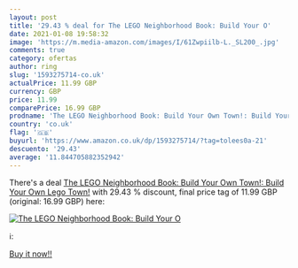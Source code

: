```yaml
---
layout: post
title: '29.43 % deal for The LEGO Neighborhood Book: Build Your O'
date: 2021-01-08 19:58:32
image: 'https://m.media-amazon.com/images/I/61Zwpiilb-L._SL200_.jpg'
comments: true
category: ofertas
author: ring
slug: '1593275714-co.uk'
actualPrice: 11.99 GBP
currency: GBP
price: 11.99
comparePrice: 16.99 GBP
prodname: 'The LEGO Neighborhood Book: Build Your Own Town!: Build Your Own Lego Town!'
country: 'co.uk'
flag: '🇬🇧'
buyurl: 'https://www.amazon.co.uk/dp/1593275714/?tag=tolees0a-21'
descuento: '29.43'
average: '11.844705882352942'
---
```


There's a deal [The LEGO Neighborhood Book: Build Your Own Town!: Build Your Own Lego Town!](https://www.amazon.co.uk/dp/1593275714/?tag=tolees0a-21)  with  29.43 % discount, final price tag of  11.99 GBP (original: 16.99 GBP) here:

[![The LEGO Neighborhood Book: Build Your O](https://m.media-amazon.com/images/I/61Zwpiilb-L._SL200_.jpg)](https://www.amazon.co.uk/dp/1593275714/?tag=tolees0a-21)

ℹ️:


[Buy it now!!](https://www.amazon.co.uk/dp/1593275714/?tag=tolees0a-21)
